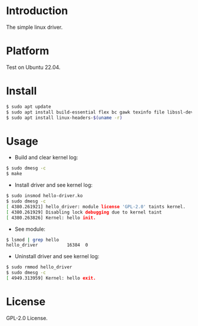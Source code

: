 
# Introduction

The simple linux driver.


# Platform

Test on Ubuntu 22.04.


# Install

```bash
$ sudo apt update
$ sudo apt install build-essential flex bc gawk texinfo file libssl-dev libncurses-dev
$ sudo apt install linux-headers-$(uname -r)
```


# Usage

- Build and clear kernel log:

```bash
$ sudo dmesg -c
$ make
```

- Install driver and see kernel log:

```bash
$ sudo insmod hello-driver.ko
$ sudo dmesg -c
[ 4380.261921] hello_driver: module license 'GPL-2.0' taints kernel.
[ 4380.261929] Disabling lock debugging due to kernel taint
[ 4380.263826] Kernel: hello init.
```

- See module:

```bash
$ lsmod | grep hello
hello_driver           16384  0
```

- Uninstall driver and see kernel log:

```bash
$ sudo rmmod hello_driver
$ sudo dmesg -c
[ 4949.313959] Kernel: hello exit.
```


# License

GPL-2.0 License.
